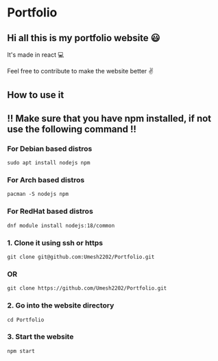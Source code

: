 # Portfolio

## Hi all this is my portfolio website :smiley:

It's made in react :computer:

Feel free to contribute to make the website better :v:

## How to use it


## !! Make sure that you have npm installed, if not use the following command !!

### For Debian based distros

```
sudo apt install nodejs npm
```

### For Arch based distros

```
pacman -S nodejs npm
```

### For RedHat based distros

```
dnf module install nodejs:18/common
```


### 1. Clone it using ssh or https

```
git clone git@github.com:Umesh2202/Portfolio.git
```

### OR

```
git clone https://github.com/Umesh2202/Portfolio.git
```

### 2. Go into the website directory

```
cd Portfolio
```

### 3. Start the website

```
npm start
```
